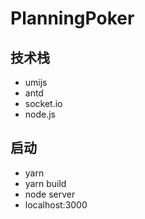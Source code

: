 # PlanningPoker

## 技术栈
- umijs
- antd
- socket.io
- node.js

## 启动
- yarn
- yarn build
- node server
- localhost:3000
